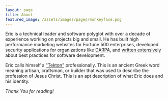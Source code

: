```yaml
---
layout: page
title: About
featured_image: /assets/images/pages/monkeyface.png
---
```


Eric is a technical leader and software polyglot with over a decade of experience working on projects big and small. He has built high performance marketing websites for Fortune 500 enterprises, developed security applications for organizations like [DARPA](https://www.darpa.mil/), and [written extensively](https://www.phparch.com/books/security-principles-for-php-applications/) about best practices for software development.

Eric calls himself a ["Tekton"](https://en.wikipedia.org/wiki/Tekt%C5%8Dn) professionally. This is an ancient Greek word meaning artisan, craftsman, or builder that was used to describe the profession of Jesus Christ. This is an apt description of what Eric does and his identity.

*Thank You for reading!*
